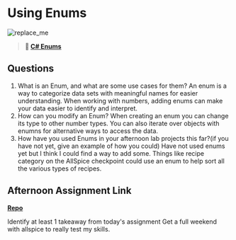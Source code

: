 # Using Enums

![replace_me](https://codeworks.blob.core.windows.net/public/assets/img/illustrations/placeholder.svg)

> **📖 [C# Enums](https://codeworksacademy.com/fs-student-guide/resources/wk10/03-Enums)**

## Questions

1. What is an Enum, and what are some use cases for them?
  An enum is a way to categorize data sets with meaningful names for easier understanding.  When working with numbers, adding enums can make your data easier to identify and interpret.
2. How can you modify an Enum?
  When creating an enum you can change its type to other number types.  You can also iterate over objects with enumns for alternative ways to access the data.
3. How have you used Enums in your afternoon lab projects this far?(if you have not yet, give an example of how you could)
  Have not used enums yet but I think I could find a way to add some.  Things like recipe category on the AllSpice checkpoint could use an enum to help sort all the various types of recipes.
## Afternoon Assignment Link

**[Repo](https://github.com/EricMGustafson/checkpoint8)**

Identify at least 1 takeaway from today's assignment
Get a full weekend with allspice to really test my skills.